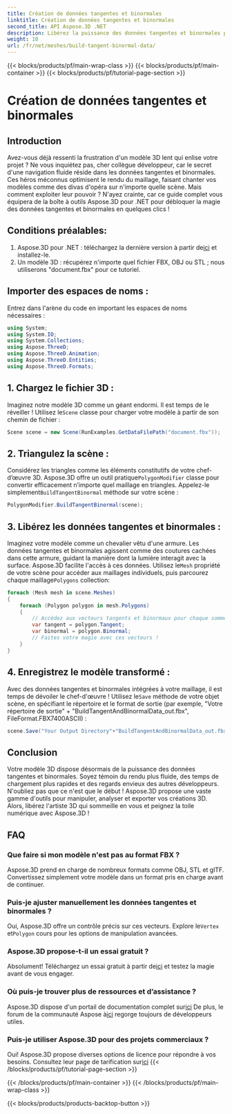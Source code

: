 ```yaml
---
title: Création de données tangentes et binormales
linktitle: Création de données tangentes et binormales
second_title: API Aspose.3D .NET
description: Libérez la puissance des données tangentes et binormales pour optimiser vos modèles 3D pour un rendu plus fluide, des temps de chargement plus rapides et une amélioration des performances.
weight: 10
url: /fr/net/meshes/build-tangent-binormal-data/
---
```


{{< blocks/products/pf/main-wrap-class >}}
{{< blocks/products/pf/main-container >}}
{{< blocks/products/pf/tutorial-page-section >}}

# Création de données tangentes et binormales

## Introduction
Avez-vous déjà ressenti la frustration d'un modèle 3D lent qui enlise votre projet ? Ne vous inquiétez pas, cher collègue développeur, car le secret d'une navigation fluide réside dans les données tangentes et binormales. Ces héros méconnus optimisent le rendu du maillage, faisant chanter vos modèles comme des divas d'opéra sur n'importe quelle scène. Mais comment exploiter leur pouvoir ? N'ayez crainte, car ce guide complet vous équipera de la boîte à outils Aspose.3D pour .NET pour débloquer la magie des données tangentes et binormales en quelques clics !

## Conditions préalables:

1.  Aspose.3D pour .NET : téléchargez la dernière version à partir de[ici](https://releases.aspose.com/3d/net/) et installez-le.
2. Un modèle 3D : récupérez n'importe quel fichier FBX, OBJ ou STL ; nous utiliserons "document.fbx" pour ce tutoriel.

## Importer des espaces de noms :

Entrez dans l'arène du code en important les espaces de noms nécessaires :

```C#
using System;
using System.IO;
using System.Collections;
using Aspose.ThreeD;
using Aspose.ThreeD.Animation;
using Aspose.ThreeD.Entities;
using Aspose.ThreeD.Formats;
```

## 1. Chargez le fichier 3D :

 Imaginez notre modèle 3D comme un géant endormi. Il est temps de le réveiller ! Utilisez le`Scene` classe pour charger votre modèle à partir de son chemin de fichier :

```C#
Scene scene = new Scene(RunExamples.GetDataFilePath("document.fbx"));
```

## 2. Triangulez la scène :

Considérez les triangles comme les éléments constitutifs de votre chef-d’œuvre 3D. Aspose.3D offre un outil pratique`PolygonModifier` classe pour convertir efficacement n’importe quel maillage en triangles. Appelez-le simplement`BuildTangentBinormal` méthode sur votre scène :

```C#
PolygonModifier.BuildTangentBinormal(scene);
```

## 3. Libérez les données tangentes et binormales :

 Imaginez votre modèle comme un chevalier vêtu d'une armure. Les données tangentes et binormales agissent comme des coutures cachées dans cette armure, guidant la manière dont la lumière interagit avec la surface. Aspose.3D facilite l'accès à ces données. Utilisez le`Mesh` propriété de votre scène pour accéder aux maillages individuels, puis parcourez chaque maillage`Polygons` collection:

```C#
foreach (Mesh mesh in scene.Meshes)
{
    foreach (Polygon polygon in mesh.Polygons)
    {
        // Accédez aux vecteurs tangents et binormaux pour chaque sommet
        var tangent = polygon.Tangent;
        var binormal = polygon.Binormal;
        // Faites votre magie avec ces vecteurs !
    }
}
```

## 4. Enregistrez le modèle transformé :

 Avec des données tangentes et binormales intégrées à votre maillage, il est temps de dévoiler le chef-d'œuvre ! Utilisez le`Save` méthode de votre objet scène, en spécifiant le répertoire et le format de sortie (par exemple, "Votre répertoire de sortie" + "BuildTangentAndBinormalData_out.fbx", FileFormat.FBX7400ASCII) :

```C#
scene.Save("Your Output Directory"+"BuildTangentAndBinormalData_out.fbx", FileFormat.FBX7400ASCII);
```

## Conclusion
Votre modèle 3D dispose désormais de la puissance des données tangentes et binormales. Soyez témoin du rendu plus fluide, des temps de chargement plus rapides et des regards envieux des autres développeurs. N'oubliez pas que ce n'est que le début ! Aspose.3D propose une vaste gamme d'outils pour manipuler, analyser et exporter vos créations 3D. Alors, libérez l'artiste 3D qui sommeille en vous et peignez la toile numérique avec Aspose.3D !

## FAQ

### Que faire si mon modèle n'est pas au format FBX ? 
Aspose.3D prend en charge de nombreux formats comme OBJ, STL et glTF. Convertissez simplement votre modèle dans un format pris en charge avant de continuer.
### Puis-je ajuster manuellement les données tangentes et binormales ? 
 Oui, Aspose.3D offre un contrôle précis sur ces vecteurs. Explore le`Vertex` et`Polygon` cours pour les options de manipulation avancées.
### Aspose.3D propose-t-il un essai gratuit ? 
 Absolument! Téléchargez un essai gratuit à partir de[ici](https://releases.aspose.com/3d/net/) et testez la magie avant de vous engager.
### Où puis-je trouver plus de ressources et d’assistance ? 
 Aspose.3D dispose d'un portail de documentation complet sur[ici](https://docs.aspose.com/3d/net/) De plus, le forum de la communauté Aspose à[ici](https://forum.aspose.com/) regorge toujours de développeurs utiles.
### Puis-je utiliser Aspose.3D pour des projets commerciaux ? 
 Oui! Aspose.3D propose diverses options de licence pour répondre à vos besoins. Consultez leur page de tarification sur[ici](https://purchase.aspose.com/buy)
{{< /blocks/products/pf/tutorial-page-section >}}

{{< /blocks/products/pf/main-container >}}
{{< /blocks/products/pf/main-wrap-class >}}

{{< blocks/products/products-backtop-button >}}
